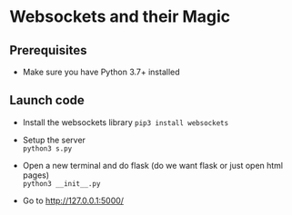 # Websockets and their Magic

## Prerequisites
- Make sure you have Python 3.7+ installed

## Launch code

- Install the websockets library
```pip3 install websockets```

- Setup the server  
```python3 s.py``` 

- Open a new terminal and do flask (do we want flask or just open html pages)  
```python3 __init__.py```

- Go to http://127.0.0.1:5000/
